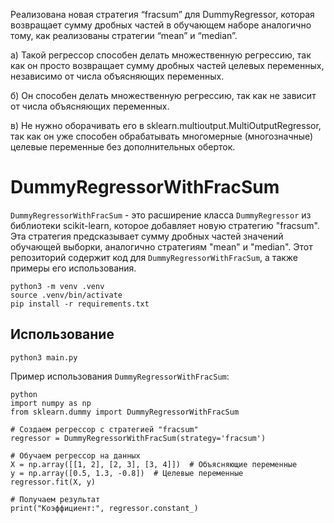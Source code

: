 Реализована новая стратегия “fracsum” для DummyRegressor, которая возвращает сумму дробных частей в обучающем наборе аналогично тому, как реализованы стратегии “mean” и “median”.

а) Такой регрессор способен делать множественную регрессию, так как он просто возвращает сумму дробных частей целевых переменных, независимо от числа объясняющих переменных.

б) Он способен делать множественную регрессию, так как не зависит от числа объясняющих переменных.

в) Не нужно оборачивать его в sklearn.multioutput.MultiOutputRegressor, так как он уже способен обрабатывать многомерные (многозначные) целевые переменные без дополнительных оберток.


# DummyRegressorWithFracSum

`DummyRegressorWithFracSum` - это расширение класса `DummyRegressor` из библиотеки scikit-learn, которое добавляет новую стратегию "fracsum". Эта стратегия предсказывает сумму дробных частей значений обучающей выборки, аналогично стратегиям "mean" и "median". Этот репозиторий содержит код для `DummyRegressorWithFracSum`, а также примеры его использования.



```
python3 -m venv .venv
source .venv/bin/activate
pip install -r requirements.txt
```

## Использование

``` 
python3 main.py
```

Пример использования `DummyRegressorWithFracSum`:


```
python
import numpy as np
from sklearn.dummy import DummyRegressorWithFracSum

# Создаем регрессор с стратегией "fracsum"
regressor = DummyRegressorWithFracSum(strategy='fracsum')

# Обучаем регрессор на данных
X = np.array([[1, 2], [2, 3], [3, 4]])  # Объясняющие переменные
y = np.array([0.5, 1.3, -0.8])  # Целевые переменные
regressor.fit(X, y)

# Получаем результат
print("Коэффициент:", regressor.constant_)
```